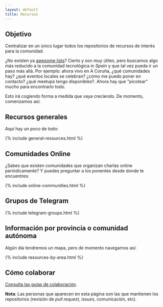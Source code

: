 ```yaml
---
layout: default
title: Recursos
---
```


## Objetivo

Centralizar en un único lugar todos los repositorios de recursos de interés para la comunidad.

¿No existen ya [awesome lists](https://github.com/sindresorhus/awesome)? Cierto y son muy útiles, pero buscamos algo más reducido a la comunidad tecnológica _in Spain_ y que tal vez pueda ir un paso más allá. Por ejemplo: ahora vivo en A Coruña, ¿qué comunidades hay? ¿qué eventos locales se celebran? ¿cómo me puedo poner en contacto? ¿qué meetups tengo disponibles?. Ahora hay que "picotear" mucho para encontrarlo todo.

Esto irá cogiendo forma a medida que vaya creciendo. De momento, comenzamos así:

## Recursos generales

Aquí hay un poco de todo:

{% include general-resources.html %}

## Comunidades Online

¿Sabes que existen comunidades que organizan charlas online periódicamente? Y puedes preguntar a los ponentes desde donde te encuentres:

{% include online-communities.html %}

## Grupos de Telegram

{% include telegram-groups.html %}

## Información por provincia o comunidad autónoma

Algún día tendremos un mapa, pero de momento navegamos así:

{% include resources-by-area.html %}

## Cómo colaborar

[Consulta las guías de colaboración](https://github.com/comunidad-tecnologica/comunidad-tecnologica/blob/master/CONTRIBUTING.md).

**Nota**: Las personas que aparecen en esta página son las que mantienen los repositorios (revisión de _pull request_, _issues_, comunicación, etc).
